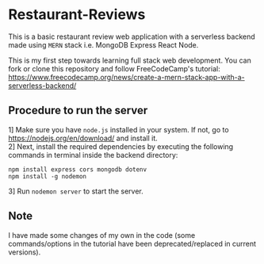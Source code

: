 # Restaurant-Reviews
This is a basic restaurant review web application with a serverless backend made using ```MERN``` stack i.e. MongoDB Express React Node.

This is my first step towards learning full stack web development.
You can fork or clone this repository and follow FreeCodeCamp's tutorial: https://www.freecodecamp.org/news/create-a-mern-stack-app-with-a-serverless-backend/

## Procedure to run the server
1] Make sure you have ```node.js``` installed in your system. If not, go to https://nodejs.org/en/download/ and install it. <br>
2] Next, install the required dependencies by executing the following commands in terminal inside the backend directory:
```
npm install express cors mongodb dotenv
npm install -g nodemon
```
3] Run ```nodemon server``` to start the server.

## Note
I have made some changes of my own in the code (some commands/options in the tutorial have been deprecated/replaced in current versions).
